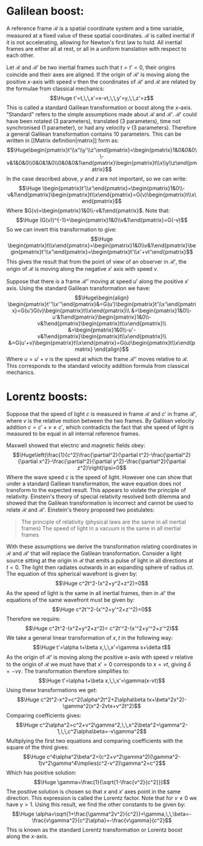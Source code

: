# Galilean boost:

A reference frame $\mathcal{R}$ is a spatial coordinate system and a time variable, measured at a fixed value of these spatial coordinates. $\mathcal{R}$ is called inertial if it is not accelerating, allowing for Newton's first law to hold. All inertial frames are either all at rest, or all in a uniform translation with respect to each other.

Let $\mathcal{R}$ and $\mathcal{R}'$ be two inertial frames such that $t=t'=0$, their origins coincide and their axes are aligned. If the origin of $\mathcal{R}'$ is moving along the positive $x$-axis with speed $v$ then the coordinates of $\mathcal{R}'$ and $\mathcal{R}$ are related by the formulae from classical mechanics:$$\Huge t'=t,\,\,x'=x-vt,\,\,y'=y,\,\,z'=z$$This is called a standard Galilean transformation or boost along the $x$-axis. "Standard" refers to the simple assumptions made about $\mathcal{R}$ and $\mathcal{R}'$. $\mathcal{R}'$ could have been rotated ($3$ parameters), translated ($3$ parameters), time not synchronised ($1$ parameter), or had any velocity $v$ ($3$ parameters). Therefore a general Galilean transformation contains $10$ parameters. This can be written in [[Matrix definition|matrix]] form as:$$\Huge\begin{pmatrix}t'\\x'\\y'\\z'\end{pmatrix}=\begin{pmatrix}1&0&0&0\\-v&1&0&0\\0&0&1&0\\0&0&0&1\end{pmatrix}\begin{pmatrix}t\\x\\y\\z\end{pmatrix}$$In the case described above, $y$ and $z$ are not important, so we can write:$$\Huge \begin{pmatrix}t'\\x'\end{pmatrix}=\begin{pmatrix}1&0\\-v&1\end{pmatrix}\begin{pmatrix}t\\x\end{pmatrix}=G(v)\begin{pmatrix}t\\x\end{pmatrix}$$Where $G(v)=\begin{pmatrix}1&0\\-v&1\end{pmatrix}$. Note that:$$\Huge (G(v))^{-1}=\begin{pmatrix}1&0\\v&1\end{pmatrix}=G(-v)$$So we can invert this transformation to give:$$\Huge \begin{pmatrix}t\\x\end{pmatrix}=\begin{pmatrix}1&0\\v&1\end{pmatrix}\begin{pmatrix}t'\\x'\end{pmatrix}=\begin{pmatrix}t'\\x'+vt'\end{pmatrix}$$This gives the result that from the point of view of an observer in $\mathcal{R}'$, the origin of $\mathcal{R}$ is moving along the negative $x'$ axis with speed $v$. 

Suppose that there is a frame $\mathcal{R}''$ moving at speed $u'$ along the positive $x'$ axis. Using the standard Galilean transformation we have:$$\Huge\begin{align}
\begin{pmatrix}t''\\x''\end{pmatrix}&=G(u')\begin{pmatrix}t'\\x'\end{pmatrix}=G(u')G(v)\begin{pmatrix}t\\x\end{pmatrix}\\
&=\begin{pmatrix}1&0\\-u'&1\end{pmatrix}\begin{pmatrix}1&0\\-v&1\end{pmatrix}\begin{pmatrix}t\\x\end{pmatrix}\\
&=\begin{pmatrix}1&0\\-u'-v&1\end{pmatrix}\begin{pmatrix}t\\x\end{pmatrix}\\
&=G(u'+v)\begin{pmatrix}t\\x\end{pmatrix}=G(u)\begin{pmatrix}t\\x\end{pmatrix}
\end{align}$$Where $u=u'+v$ is the speed at which the frame $\mathcal{R}''$ moves relative to $\mathcal{R}$. This corresponds to the standard velocity addition formula from classical mechanics.

# Lorentz boosts:

Suppose that the speed of light $c$ is measured in frame $\mathcal{R}$ and $c'$ in frame $\mathcal{R}'$, where $v$ is the relative motion between the two frames. By Galilean velocity addition $c=c'+v\neq c'$, which contradicts the fact that she speed of light is measured to be equal in all internal reference frames.

Maxwell showed that electric and magnetic fields obey:$$\Huge\left(\frac{1}{c^2}\frac{\partial^2}{\partial t^2}-\frac{\partial^2}{\partial x^2}-\frac{\partial^2}{\partial y^2}-\frac{\partial^2}{\partial z^2}\right)\psi=0$$Where the wave speed $c$ is the speed of light. However one can show that under a standard Galilean transformation, the wave equation does not transform to the expected result. This appears to violate the principle of relativity. Einstein's theory of special relativity resolved both dilemma and showed that the Galilean transformation is incorrect and cannot be used to relate $\mathcal{R}$ and $\mathcal{R}'$. Einstein's theory proposed two postulates:
> The principle of relativity (physical laws are the same in all inertial frames)
> The speed of light in a vacuum is the same in all inertial frames

With these assumptions we derive the transformation relating coordinates in $\mathcal{R}$ and $\mathcal{R}'$ that will replace the Galilean transformation. Consider a light source sitting at the origin in $\mathcal{R}$ that emits a pulse of light in all directions at $t=0$. The light then radiates outwards in an expanding sphere of radius $ct$. The equation of this spherical wavefront is given by:$$\Huge c^2t^2-(x^2+y^2+z^2)=0$$As the speed of light is the same in all inertial frames, then in $\mathcal{R}'$ the equations of the same wavefront must be given by:$$\Huge c^2t'^2-(x'^2+y'^2+z'^2)=0$$Therefore we require:$$\Huge c^2t^2-(x^2+y^2+z^2)= c^2t'^2-(x'^2+y'^2+z'^2)$$We take a general linear transformation of $x,t$ in the following way:$$\Huge t'=\alpha t+\beta x,\,\,x'=\gamma x+\delta t$$As the origin of $\mathcal{R}'$ is moving along the positive $x$-axis with speed $v$ relative to the origin of $\mathcal{R}$ we must have that $x'=0$ corresponds to $x=vt$, giving $\delta=-v\gamma$. The transformation therefore simplifies to:$$\Huge t'=\alpha t+\beta x,\,\,x'=\gamma(x-vt)$$Using these transformations we get:$$\Huge c^2t^2-x^2=c^2(\alpha^2t^2+2\alpha\beta tx+\beta^2x^2)-\gamma^2(x^2-2vtx+v^2t^2)$$Comparing coefficients gives:$$\Huge c^2\alpha^2=c^2+v^2\gamma^2,\,\,x^2\beta^2=\gamma^2-1,\,\,c^2\alpha\beta=-v\gamma^2$$Multiplying the first two equations and comparing coefficients with the square of the third gives:$$\Huge c^4\alpha^2\beta^2=(c^2+v^2\gamma^2)(\gamma^2-1)v^2\gamma^4\implies(c^2-v^2)\gamma^2=c^2$$Which has positive solution:$$\Huge \gamma=\frac{1}{\sqrt{1-\frac{v^2}{c^2}}}$$The positive solution is chosen so that $x$ and $x'$ axes point in the same direction. This expression is called the Lorentz factor. Note that for $v\neq0$ we have $\gamma>1$. Using this result, we find the other constants to be given by:$$\Huge \alpha=\sqrt{1+\frac{\gamma^2v^2}{c^2}}=\gamma,\,\,\beta=-\frac{v\gamma^2}{c^2\alpha}=-\frac{v\gamma}{c^2}$$This is known as the standard Lorentz transformation or Lorentz boost along the $x$-axis.